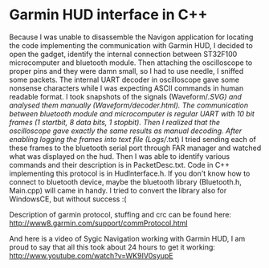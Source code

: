 ﻿Garmin HUD interface in C++
======================

Because I was unable to disassemble the Navigon application for locating the code implementing the communication with Garmin HUD, I decided to open the gadget, identify the internal connection between ST32F100 microcomputer and bluetooth module. Then attaching the oscilloscope to proper pins and they were damn small, so I had to use needle, I sniffed some packets. The internal UART decoder in oscilloscope gave some nonsense characters while I was expecting ASCII commands in human readable format. I took snapshots of the signals (Waveform/*.SVG) and analysed them manually (Waveform/decoder.html). The communication between bluetooth module and microcomputer is regular UART with 10 bit frames (1 startbit, 8 data bits, 1 stopbit). Then I realized that the oscilloscope gave exactly the same results as manual decoding. After enabling logging the frames into text file (Logs/*.txt) I tried sending each of these frames to the bluetooth serial port through FAR manager and watched what was displayed on the hud. Then I was able to identify various commands and their description is in PacketDesc.txt. Code in C++ implementing this protocol is in HudInterface.h. If you don't know how to connect to bluetooth device, maybe the bluetooth library (Bluetooth.h, Main.cpp) will came in handy. I tried to convert the library also for WindowsCE, but without success :(


Description of garmin protocol, stuffing and crc can be found here: http://www8.garmin.com/support/commProtocol.html

And here is a video of Sygic Navigation working with Garmin HUD, I am proud to say that all this took about 24 hours to get it working:
http://www.youtube.com/watch?v=WK9IV0syupE

